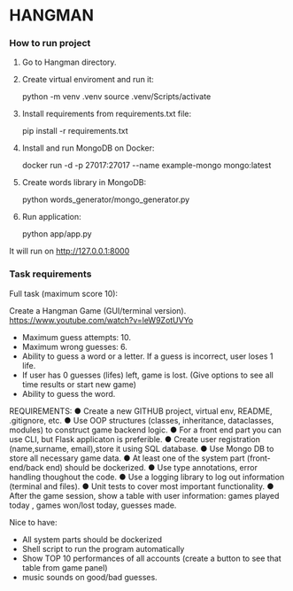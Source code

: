 
# HANGMAN

### How to run project

1. Go to Hangman directory.

2. Create virtual enviroment and run it:

    python -m venv .venv
    source .venv/Scripts/activate

3. Install requirements from requirements.txt file:

    pip install -r requirements.txt

4. Install and run MongoDB on Docker:

    docker run -d -p 27017:27017 --name example-mongo mongo:latest

5. Create words library in MongoDB:

    python words_generator/mongo_generator.py

6. Run application:

    python app/app.py

It will run on http://127.0.0.1:8000


### Task requirements
Full task (maximum score 10):

Create a Hangman Game (GUI/terminal version). https://www.youtube.com/watch?v=leW9ZotUVYo

- Maximum guess attempts: 10.
- Maximum wrong guesses: 6.
- Ability to guess a word or a letter. If a guess is incorrect, user loses 1 life.
- If user has 0 guesses (lifes) left, game is lost. (Give options to see all time results or start new game)
- Ability to guess the word.

REQUIREMENTS: 
● Create a new GITHUB project, virtual env, README, .gitignore, etc.
● Use OOP structures (classes, inheritance, dataclasses, modules) to construct game backend logic.
● For a front end part you can use CLI, but Flask applicaton is preferible. 
● Create user registration (name,surname, email),store it using SQL database.
● Use Mongo DB to store all necessary game data.
● At least one of the system part (front-end/back end) should be dockerized.
● Use type annotations, error handling thoughout the code.
● Use a logging library to log out information (terminal and files).
● Unit tests to cover most important functionality.
● After the game session, show a table with user information: games played today , games won/lost today, guesses made.

 
Nice to have:
 - All system parts should be dockerized
 - Shell script to run the program automatically
 - Show TOP 10 performances of all accounts (create a button to see that table from game panel) 
 - music sounds on good/bad guesses.